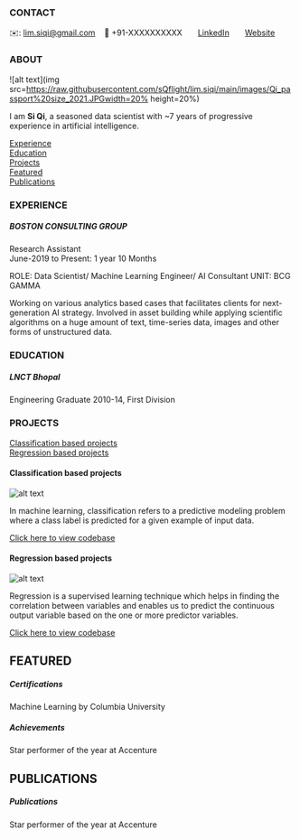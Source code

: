 <!-- CONTACT Section Starts -->
### CONTACT

<!-- Add your details -->
✉️: lim.siqi@gmail.com 
&nbsp;&nbsp; 📲 +91-XXXXXXXXXX
&nbsp;&nbsp;&nbsp;&nbsp;&nbsp; [LinkedIn](https://www.linkedin.com/in/si-qi-lim-27a10019/) 
&nbsp;&nbsp;&nbsp;&nbsp;&nbsp; [Website](https://datasciencestunt.com/)
<!-- CONTACT Section Ends -->

<!-- ABOUT Section Starts -->
### ABOUT
<!-- Add link to your picture -->

![alt text](img src=https://raw.githubusercontent.com/sQflight/lim.siqi/main/images/Qi_passport%20size_2021.JPGwidth=20% height=20%)

<!-- Add your details -->

I am __Si Qi__, a seasoned data scientist with ~7 years of progressive experience in artificial intelligence. 


<!-- Add link to the sections -->
[Experience](#experience) <br>
[Education](#education) <br>
[Projects](#projects) <br>
[Featured](#featured) <br> 
[Publications](#publications) <br> 

<!-- ABOUT Section Ends -->

<!-- EXPERIENCE Section Starts -->
### EXPERIENCE
<!-- Add your details -->
##### BOSTON CONSULTING GROUP
Research Assistant<br>
June-2019 to Present: 1 year 10 Months

ROLE: Data Scientist/ Machine Learning Engineer/ AI Consultant
UNIT: BCG GAMMA

Working on various analytics based cases that facilitates clients for next-generation AI strategy. Involved in asset building while applying scientific algorithms on a huge amount of text, time-series data, images and other forms of unstructured data.

<!-- EXPERIENCE Section Ends -->

<!-- EDUCATION Section Starts -->
### EDUCATION
<!-- Add your details -->
##### LNCT Bhopal
Engineering Graduate 2010-14, First Division

<!-- EDUCATION Section Ends -->

<!-- PROJECTS Section Starts -->
### PROJECTS
<!-- Add your details -->

[Classification based projects](#classification-based-projects) <br>
[Regression based projects](#regression-based-projects) <br>

<!-- Add your details -->

#### Classification based projects
![alt text](https://raw.githubusercontent.com/krvishwesh54/Kumar-Vishwesh/main/images/Classification.png)

In machine learning, classification refers to a predictive modeling problem where a class label is predicted for a given example of input data.

[Click here to view codebase](https://github.com/krvishwesh54/DataScience_DeepLearning_MachineLearning/tree/master/Classification)

#### Regression based projects
![alt text](https://raw.githubusercontent.com/krvishwesh54/Kumar-Vishwesh/main/images/Regression.jpg)

Regression is a supervised learning technique which helps in finding the correlation between variables and enables us to predict the continuous output variable based on the one or more predictor variables.

[Click here to view codebase](https://github.com/krvishwesh54/DataScience_DeepLearning_MachineLearning/tree/master/Regression)

<!-- PROJECTS Section Ends -->

<!-- FEATURED Section Starts -->
## FEATURED
<!-- Add your details -->
##### Certifications
Machine Learning by Columbia University

##### Achievements
Star performer of the year at Accenture
<!-- FEATURED Section Ends -->


## PUBLICATIONS
<!-- Add your details -->
##### Publications
Star performer of the year at Accenture
<!-- PUBLICATIONS Section Ends -->

